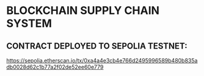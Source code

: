 # BLOCKCHAIN SUPPLY CHAIN SYSTEM

## CONTRACT DEPLOYED TO SEPOLIA TESTNET:

https://sepolia.etherscan.io/tx/0xa4a4e3cb4e766d2495996589b480b835adb0028d62c1b77a2f02de52ee60e779
